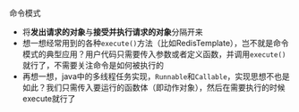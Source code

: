 命令模式

- 将**发出请求的对象**与**接受并执行请求的对象**分隔开来
- 想一想经常用到的各种`execute()`方法（比如RedisTemplate），岂不就是命令模式的典型应用？用户代码只需要传入参数或者定义函数，并调用`execute()`就行了，不需要关注命令是如何被执行的
- 再想一想，java中的多线程任务实现，`Runnable`和`Callable`，实现思想不也是如此？我们只需传入要运行的函数体（即动作对象），然后在需要执行的时候execute就行了
